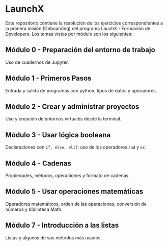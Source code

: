 # LaunchX
 
Este repositorio contiene la resolución de los ejercicios correspondientes a la primera misión (Onboarding) del programa LauchX - Formación de Developers. Los temas vistos por módulo son los siguientes:

## Módulo 0 - Preparación del entorno de trabajo

Uso de cuadernos de Jupyter. 

## Módulo 1 - Primeros Pasos

Entrada y salida de programas con python, tipos de datos y operadores.

## Módulo 2 - Crear y administrar proyectos

Uso y creación de entornos virtuales desde la terminal.

## Módulo 3 - Usar lógica booleana

Declaraciones con `if, else, elif`; uso de los operadores `and` y `or`.

## Módulo 4 - Cadenas

Propiedades, métodos, operaciones y formato de cadenas.

## Módulo 5 - Usar operaciones matemáticas

Operadores matemáticos, orden de las operaciones, conversión de números y biblioteca Math.

## Módulo 7 - Introducción a las listas

Listas y algunos de sus métodos más usados. 



